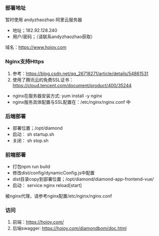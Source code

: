 ### 部署地址
暂时使用 andyzhaozhao 阿里云服务器
* 地址；182.92.128.240
* 用户/密码；（请联系andyzhaozhao获取）

域名：https://www.hoioy.com

### Nginx支持Https
1. 参考：https://blog.csdn.net/qq_26718271/article/details/54861531
1. 使用了腾讯云的免费SSL证书：https://cloud.tencent.com/document/product/400/35244

* nginx在服务器安装方式: yum install -y nginx
* nginx服务具体配置与SSL配置在：/etc/nginx/nginx.conf 中

### 后端部署
* 部署位置；/opt/diamond 
* 启动： sh startup.sh
* 关闭： sh stop.sh

### 前端部署
* 打包npm run build
* 修改dist/config/dynamicConfig.js中配置
* dist目录copy到部署位置；/opt/diamond/diamond-app-frontend-vue/
* 启动： service nginx reload[start]

被nginx代理，请参考nginx配置/etc/nginx/nginx.conf 

### 访问
1. 前端：https://hoioy.com/
1. 后端swagger: https://hoioy.com/diamondbom/doc.html